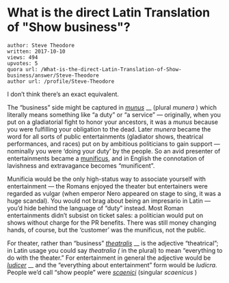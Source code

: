 # What is the direct Latin Translation of "Show business"?

	author: Steve Theodore
	written: 2017-10-10
	views: 494
	upvotes: 5
	quora url: /What-is-the-direct-Latin-Translation-of-Show-business/answer/Steve-Theodore
	author url: /profile/Steve-Theodore


I don’t think there’s an exact equivalent.

The “business” side might be captured in _[munus](http://www.perseus.tufts.edu/hopper/text?doc=Perseus%3Atext%3A1999.04.0059%3Aalphabetic+letter%3DM%3Aentry+group%3D52%3Aentry%3Dmunus)_ __ (plural _munera_ ) which literally means something like “a duty” or “a service” — originally, when you put on a gladiatorial fight to honor your ancestors, it was a _munus_  because you were fulfilling your obligation to the dead. Later _munera_  became the word for all sorts of public entertainments (gladiator shows, theatrical performances, and races) put on by ambitious politicians to gain support — nominally you were ‘doing your duty’ by the people. So an avid presenter of entertainments became a [munificus](http://www.perseus.tufts.edu/hopper/text?doc=Perseus%3Atext%3A1999.04.0059%3Aentry%3Dmunificus1), and in English the connotation of lavishness and extravagance becomes “munificent”.

Munificia would be the only high-status way to associate yourself with entertainment — the Romans enjoyed the theater but entertainers were regarded as vulgar (when emperor Nero appeared on stage to sing, it was a huge scandal). You would not brag about being an impresario in Latin — you’d hide behind the language of “duty” instead. Most Roman entertainments didn’t subsist on ticket sales: a politician would put on shows without charge for the PR benefits. There was still money changing hands, of course, but the ‘customer’ was the munificus, not the public.

For theater, rather than “business” _[theatralis](http://www.perseus.tufts.edu/hopper/text?doc=Perseus%3Atext%3A1999.04.0059%3Aentry%3Dtheatralis)_ __ is the adjective “theatrical”; in Latin usage you could say _theatralia (_ in the plural) to mean “everything to do with the theater.” For entertainment in general the adjective would be _[ludicer](http://www.perseus.tufts.edu/hopper/text?doc=Perseus%3Atext%3A1999.04.0059%3Aentry%3Dludicer)_ __ and the “everything about entertainment” form would be _ludicra._ People we’d call “show people” were _[scaenici](http://www.perseus.tufts.edu/hopper/text?doc=Perseus%3Atext%3A1999.04.0059%3Aentry%3Dscaenicus)_  (singular _scaenicus_ )

